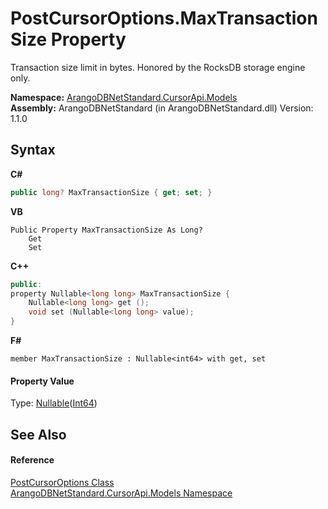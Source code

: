 # PostCursorOptions.MaxTransactionSize Property 
 

Transaction size limit in bytes. Honored by the RocksDB storage engine only.

**Namespace:**&nbsp;<a href="35799343-7a53-6c3b-95d1-21ff990d1b8b">ArangoDBNetStandard.CursorApi.Models</a><br />**Assembly:**&nbsp;ArangoDBNetStandard (in ArangoDBNetStandard.dll) Version: 1.1.0

## Syntax

**C#**<br />
``` C#
public long? MaxTransactionSize { get; set; }
```

**VB**<br />
``` VB
Public Property MaxTransactionSize As Long?
	Get
	Set
```

**C++**<br />
``` C++
public:
property Nullable<long long> MaxTransactionSize {
	Nullable<long long> get ();
	void set (Nullable<long long> value);
}
```

**F#**<br />
``` F#
member MaxTransactionSize : Nullable<int64> with get, set

```


#### Property Value
Type: <a href="https://docs.microsoft.com/dotnet/api/system.nullable-1" target="_blank" rel="noopener noreferrer">Nullable</a>(<a href="https://docs.microsoft.com/dotnet/api/system.int64" target="_blank" rel="noopener noreferrer">Int64</a>)

## See Also


#### Reference
<a href="33e10911-ea6c-31b3-60fc-c57350209014">PostCursorOptions Class</a><br /><a href="35799343-7a53-6c3b-95d1-21ff990d1b8b">ArangoDBNetStandard.CursorApi.Models Namespace</a><br />